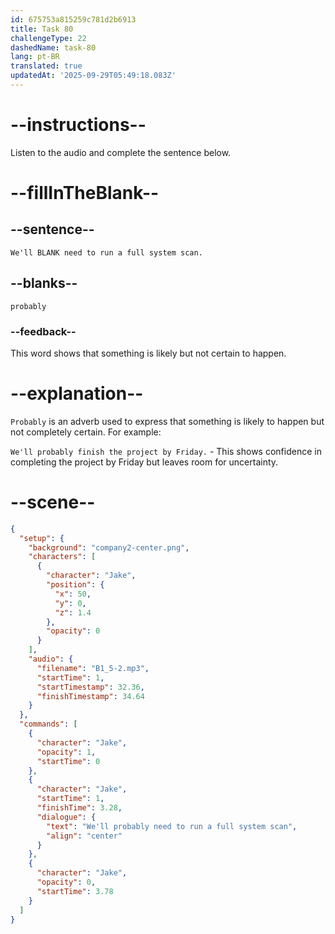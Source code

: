 ```yaml
---
id: 675753a815259c781d2b6913
title: Task 80
challengeType: 22
dashedName: task-80
lang: pt-BR
translated: true
updatedAt: '2025-09-29T05:49:18.083Z'
---
```

<!-- (Audio) Jake: We'll probably need to run a full system scan. -->

# --instructions--

Listen to the audio and complete the sentence below.

# --fillInTheBlank--

## --sentence--

`We'll BLANK need to run a full system scan.`

## --blanks--

`probably`

### --feedback--

This word shows that something is likely but not certain to happen.

# --explanation--

`Probably` is an adverb used to express that something is likely to happen but not completely certain. For example:

`We'll probably finish the project by Friday.` - This shows confidence in completing the project by Friday but leaves room for uncertainty.  

# --scene--

```json
{
  "setup": {
    "background": "company2-center.png",
    "characters": [
      {
        "character": "Jake",
        "position": {
          "x": 50,
          "y": 0,
          "z": 1.4
        },
        "opacity": 0
      }
    ],
    "audio": {
      "filename": "B1_5-2.mp3",
      "startTime": 1,
      "startTimestamp": 32.36,
      "finishTimestamp": 34.64
    }
  },
  "commands": [
    {
      "character": "Jake",
      "opacity": 1,
      "startTime": 0
    },
    {
      "character": "Jake",
      "startTime": 1,
      "finishTime": 3.28,
      "dialogue": {
        "text": "We'll probably need to run a full system scan",
        "align": "center"
      }
    },
    {
      "character": "Jake",
      "opacity": 0,
      "startTime": 3.78
    }
  ]
}
```

